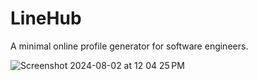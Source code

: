 # LineHub
A minimal online profile generator for software engineers. 


![Screenshot 2024-08-02 at 12 04 25 PM](https://github.com/user-attachments/assets/bfeee0a8-d0d3-4752-9fdd-d5706b9f5119)
